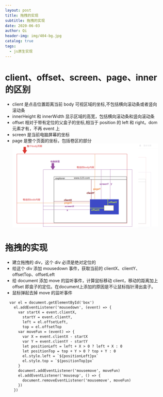 ```yaml
---
layout: post
title: 拖拽的实现
subtitle: 拖拽的实现
date: 2020-06-03
author: Qi
header-img: img/404-bg.jpg
catalog: true
tags:
  - js原生实现
---
```


# client、offset、screen、page、inner 的区别

- client 是点击位置距离当前 body 可视区域的坐标,不包括横向滚动条或者竖向滚动条
- innerHeight 和 innerWidth 显示区域的高宽，包括横向滚动条和竖向滚动条
- offset 相对于带有定位的父盒子的坐标,相当于 position 的 left 和 right。dom 元素才有，不再 event 上
- screen 是当前电脑屏幕的坐标
- page 是整个页面的坐标，包括卷区的部分
  ![Image text](/img/WechatIMG22.png)

# 拖拽的实现

- 建立拖拽的 div，这个 div 必须是绝对定位的
- 给这个 div 添加 mousedown 事件，获取当前的 clientX、clientY、offsetTop、offsetLeft
- 给 document 添加 move 的监听事件，计算鼠标移动 client，移动的距离加上 offset 即盒子的定位。在document上添加的原因是不让鼠标指针滑出盒子。
- 鼠标弹起去掉 move 的监听事件

```
  var el = document.getElementById('box')
    el.addEventListener('mousedown', (event) => {
      var startX = event.clientX,
        startY = event.clientY,
        left = el.offsetLeft,
        top = el.offsetTop
      var moveFun = (event) => {
        var X = event.clientX - startX
        var Y = event.clientY - startY
        let positionLeft = left + X > 0 ? left + X : 0
        let positionTop = top + Y > 0 ? top + Y : 0
        el.style.left = `${positionLeft}px`
        el.style.top = `${positionTop}px`
      }
      document.addEventListener('mousemove', moveFun)
      el.addEventListener('mouseup', () => {
        document.removeEventListener('mousemove', moveFun)
      })
    })
```
